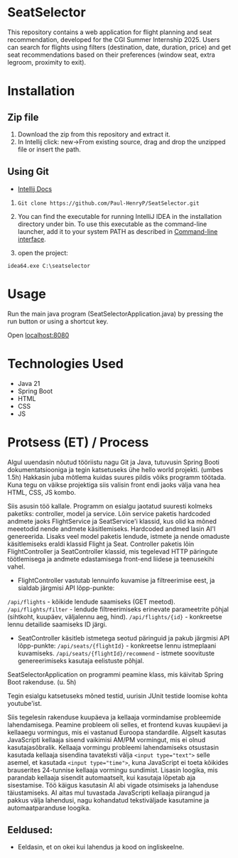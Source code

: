 # SeatSelector
This repository contains a web application for flight planning and seat recommendation, developed for the CGI Summer Internship 2025. Users can search for flights using filters (destination, date, duration, price) and get seat recommendations based on their preferences (window seat, extra legroom, proximity to exit).

# Installation

## Zip file

1. Download the zip from this repository and extract it.
2. In Intellij click: new->From existing source, drag and drop the unzipped file or insert the path.

## Using Git
- [Intellij Docs](https://www.jetbrains.com/help/idea/opening-files-from-command-line.html)

1.  `Git clone https://github.com/Paul-HenryP/SeatSelector.git`

2.  You can find the executable for running IntelliJ IDEA in the installation directory under bin. To use this executable as the command-line launcher, add it to your system PATH as described in [Command-line interface](https://www.jetbrains.com/help/idea/working-with-the-ide-features-from-command-line.html).

4. open the project:

  `idea64.exe C:\seatselector`

# Usage

Run the main java program (SeatSelectorApplication.java) by pressing the run button or using a shortcut key.

Open [localhost:8080](http://localhost:8080)

# Technologies Used

- Java 21
- Spring Boot
- HTML
- CSS
- JS

# Protsess (ET) / Process
Algul uuendasin nõutud tööriistu nagu Git ja Java, tutuvusin Spring Booti dokumentatsiooniga ja tegin katsetuseks ühe hello world projekti. (umbes 1.5h) Hakkasin juba mõtlema kuidas suures pildis võiks programm töötada. Kuna tegu on väikse projektiga siis valisin front endi jaoks välja vana hea HTML, CSS, JS kombo. 

Siis asusin töö kallale. Programm on esialgu jaotatud suuresti kolmeks paketiks: controller, model ja service. Lõin service paketis hardcoded andmete jaoks FlightService ja SeatService'i klassid, kus olid ka mõned meeetodid nende andmete käsitlemiseks. Hardcoded andmed lasin AI'l genereerida. Lisaks veel model paketis lendude, istmete ja nende omaduste käsitlemiseks eraldi klassid Flight ja Seat. Controller paketis lõin FlightController ja SeatController klassid, mis tegelevad HTTP päringute töötlemisega ja andmete edastamisega front-end liidese ja teenusekihi vahel. 

- FlightController vastutab lennuinfo kuvamise ja filtreerimise eest, ja sialdab järgmisi API lõpp-punkte:

`/api/flights` - kõikide lendude saamiseks (GET meetod).
`/api/flights/filter` - lendude filtreerimiseks erinevate parameetrite põhjal (sihtkoht, kuupäev, väljalennu aeg, hind).
`/api/flights/{id}` - konkreetse lennu detailide saamiseks ID järgi.

- SeatController käsitleb istmetega seotud päringuid ja pakub järgmisi API lõpp-punkte:
`/api/seats/{flightId}` - konkreetse lennu istmeplaani kuvamiseks.
`/api/seats/{flightId}/recommend` - istmete soovituste genereerimiseks kasutaja eelistuste põhjal.

SeatSelectorApplication on programmi peamine klass, mis käivitab Spring Boot rakenduse. (u. 5h)

Tegin esialgu katsetuseks mõned testid, uurisin JUnit testide loomise kohta youtube'ist.

Siis tegelesin rakenduse kuupäeva ja kellaaja vormindamise probleemide lahendamisega. Peamine probleem oli selles, et frontend kuvas kuupäevi ja kellaaegu vormingus, mis ei vastanud Euroopa standardile. Algselt kasutas JavaScripti kellaaja sisend vaikimisi AM/PM vormingut, mis ei olnud kasutajasõbralik. Kellaaja vormingu probleemi lahendamiseks otsustasin kasutada kellaaja sisendina tavateksti välja `<input type="text">` selle asemel, et kasutada `<input type="time">`, kuna JavaScript ei toeta kõikides brauserites 24-tunnise kellaaja vormingu sundimist. Lisasin loogika, mis parandab kellaaja sisendit automaatselt, kui kasutaja lõpetab aja sisestamise. Töö käigus kasutasin AI abi vigade otsimiseks ja lahenduse täiustamiseks. AI aitas mul tuvastada JavaScripti kellaaja piirangud ja pakkus välja lahendusi, nagu kohandatud tekstiväljade kasutamine ja automaatparanduse loogika.

## Eeldused:
- Eeldasin, et on okei kui lahendus ja kood on ingliskeelne.



